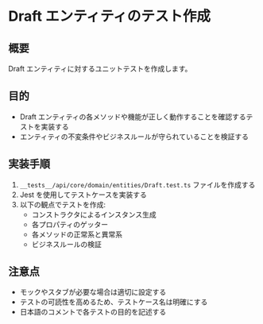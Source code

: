 # Draft エンティティのテスト作成

## 概要

Draft エンティティに対するユニットテストを作成します。

## 目的

- Draft エンティティの各メソッドや機能が正しく動作することを確認するテストを実装する
- エンティティの不変条件やビジネスルールが守られていることを検証する

## 実装手順

1. `__tests__/api/core/domain/entities/Draft.test.ts` ファイルを作成する
2. Jest を使用してテストケースを実装する
3. 以下の観点でテストを作成:
   - コンストラクタによるインスタンス生成
   - 各プロパティのゲッター
   - 各メソッドの正常系と異常系
   - ビジネスルールの検証

## 注意点

- モックやスタブが必要な場合は適切に設定する
- テストの可読性を高めるため、テストケース名は明確にする
- 日本語のコメントで各テストの目的を記述する
